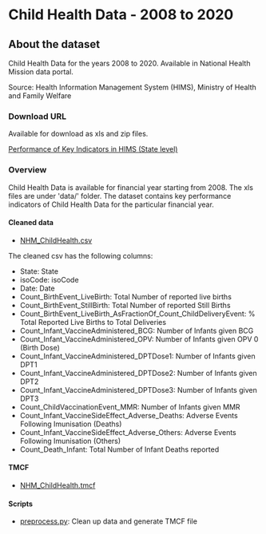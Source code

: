 # Child Health Data - 2008 to 2020
        
## About the dataset
Child Health Data for the years 2008 to 2020. Available in National Health Mission data portal.

Source: Health Information Management System (HIMS), Ministry of Health and Family Welfare

### Download URL
Available for download as xls and zip files.

[Performance of Key Indicators in HIMS (State level)](https://nrhm-mis.nic.in/hmisreports/frmstandard_reports.aspx)

### Overview
Child Health Data is available for financial year starting from 2008. The xls files are under 'data/' folder.
The dataset contains key performance indicators of Child Health Data for the particular financial year. 

#### Cleaned data
- [NHM_ChildHealth.csv](NHM_ChildHealth.csv)

The cleaned csv has the following columns:

- State: State
- isoCode: isoCode
- Date: Date
- Count_BirthEvent_LiveBirth: Total Number of reported live births
- Count_BirthEvent_StillBirth: Total Number of reported Still Births
- Count_BirthEvent_LiveBirth_AsFractionOf_Count_ChildDeliveryEvent: % Total Reported Live Births to Total Deliveries
- Count_Infant_VaccineAdministered_BCG: Number of Infants given BCG
- Count_Infant_VaccineAdministered_OPV: Number of Infants given OPV 0 (Birth Dose)
- Count_Infant_VaccineAdministered_DPTDose1: Number of Infants given DPT1
- Count_Infant_VaccineAdministered_DPTDose2: Number of Infants given DPT2
- Count_Infant_VaccineAdministered_DPTDose3: Number of Infants given DPT3
- Count_ChildVaccinationEvent_MMR: Number of Infants given MMR
- Count_Infant_VaccineSideEffect_Adverse_Deaths: Adverse Events Following Imunisation (Deaths)
- Count_Infant_VaccineSideEffect_Adverse_Others: Adverse Events Following Imunisation (Others)
- Count_Death_Infant: Total Number of Infant Deaths reported

#### TMCF
- [NHM_ChildHealth.tmcf](NHM_ChildHealth.tmcf)

#### Scripts
- [preprocess.py](preprocess.py): Clean up data and generate TMCF file
        